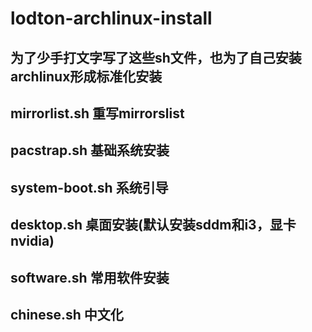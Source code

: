 # lodton-archlinux-install

## 为了少手打文字写了这些sh文件，也为了自己安装archlinux形成标准化安装
## mirrorlist.sh    重写mirrorslist
## pacstrap.sh      基础系统安装
## system-boot.sh    系统引导
## desktop.sh    桌面安装(默认安装sddm和i3，显卡nvidia)
## software.sh    常用软件安装
## chinese.sh    中文化

